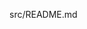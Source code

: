 src/README.md
<!-- Follow-up commit 08/05/2025 16:52:44 -->

<!-- v1.0.3 bump 08/05/2025 18:52:20 -->

<!-- v1.0.3 bump 08/05/2025 19:04:23 -->

<!-- v1.0.3 bump 08/05/2025 19:13:46 -->

<!-- Pull Shark auto-badge 08/05/2025 19:45:46 -->

<!-- badge test 1 -->

<!-- badge test 2 -->
